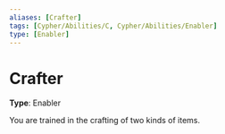 ```yaml
---
aliases: [Crafter]
tags: [Cypher/Abilities/C, Cypher/Abilities/Enabler]
type: [Enabler]
---
```


# Crafter

**Type**: Enabler

You are trained in the crafting of two kinds of items.
